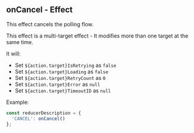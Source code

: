 ## onCancel - Effect

This effect cancels the polling flow.

This effect is a multi-target effect - It modifies more than one target at the same time.

It will:

- Set `${action.target}IsRetrying` as `false`
- Set `${action.target}Loading` as `false`
- Set `${action.target}RetryCount` as `0`
- Set `${action.target}Error` as `null`
- Set `${action.target}TimeoutID` as `null`

Example:

```js
const reducerDescription = {
  'CANCEL': onCancel()
};
```
